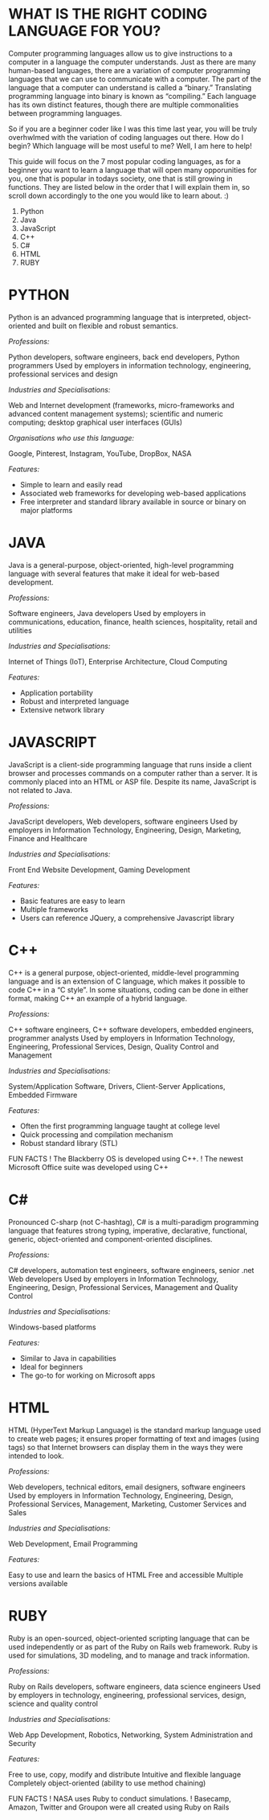 # WHAT IS THE RIGHT CODING LANGUAGE FOR YOU?

Computer programming languages allow us to give instructions to a computer in a language the computer understands. Just as there are many human-based languages, there are a variation of computer programming languages that we can use to communicate with a computer. The part of the language that a computer can understand is called a “binary.” Translating programming language into binary is known as “compiling.” Each language has its own distinct features, though there are multiple commonalities between programming languages.

So if you are a beginner coder like I was this time last year, you will be truly overhwlmed with the variation of coding languages out there. How do I begin? Which language will be most useful to me? Well, I am here to help! 

This guide will focus on the 7 most popular coding languages, as for a beginner you want to learn a language that will open many opporunities for you, one that is popular in todays society, one that is still growing in functions. They are listed below in the order that I will explain them in, so scroll down accordingly to the one you would like to learn about. :)

  1. Python
  2. Java
  3. JavaScript
  4. C++
  5. C#
  6. HTML
  7. RUBY

# PYTHON

Python is an advanced programming language that is interpreted, object-oriented and built on flexible and robust semantics.

_Professions:_

Python developers, software engineers, back end developers, Python programmers
Used by employers in information technology, engineering, professional services and design

_Industries and Specialisations:_

Web and Internet development (frameworks, micro-frameworks and advanced content management systems); scientific and numeric computing; desktop graphical user interfaces (GUIs)

_Organisations who use this language:_

Google, Pinterest, Instagram, YouTube, DropBox, NASA

_Features:_
* Simple to learn and easily read
* Associated web frameworks for developing web-based applications
* Free interpreter and standard library available in source or binary on major platforms

# JAVA

Java is a general-purpose, object-oriented, high-level programming language with several features that make it ideal for web-based development.

_Professions:_

Software engineers, Java developers
Used by employers in communications, education, finance, health sciences, hospitality, retail and utilities

_Industries and Specialisations:_

Internet of Things (IoT), Enterprise Architecture, Cloud Computing

_Features:_

* Application portability
* Robust and interpreted language
* Extensive network library

# JAVASCRIPT

JavaScript is a client-side programming language that runs inside a client browser and processes commands on a computer rather than a server. It is commonly placed into an HTML or ASP file. Despite its name, JavaScript is not related to Java.

_Professions:_

JavaScript developers, Web developers, software engineers
Used by employers in Information Technology, Engineering, Design, Marketing, Finance and Healthcare
 
_Industries and Specialisations:_

Front End Website Development, Gaming Development

_Features:_

* Basic features are easy to learn
* Multiple frameworks
* Users can reference JQuery, a comprehensive Javascript library

# C++

C++ is a general purpose, object-oriented, middle-level programming language and is an extension of C language, which makes it possible to code C++ in a “C style”. In some situations, coding can be done in either format, making C++ an example of a hybrid language.

_Professions:_

C++ software engineers, C++ software developers, embedded engineers, programmer analysts
Used by employers in Information Technology, Engineering, Professional Services, Design, Quality Control and Management

_Industries and Specialisations:_

System/Application Software, Drivers, Client-Server Applications, Embedded Firmware

_Features:_

* Often the first programming language taught at college level
* Quick processing and compilation mechanism
* Robust standard library (STL)

FUN FACTS
! The Blackberry OS is developed using C++.
! The newest Microsoft Office suite was developed using C++

# C#

Pronounced C-sharp (not C-hashtag), C# is a multi-paradigm programming language that features strong typing, imperative, declarative, functional, generic, object-oriented and component-oriented disciplines.

_Professions:_

C# developers, automation test engineers, software engineers, senior .net Web developers
Used by employers in Information Technology, Engineering, Design, Professional Services, Management and Quality Control

_Industries and Specialisations:_

Windows-based platforms

_Features:_

* Similar to Java in capabilities
* Ideal for beginners
* The go-to for working on Microsoft apps

# HTML

HTML (HyperText Markup Language) is the standard markup language used to create web pages; it ensures proper formatting of text and images (using tags) so that Internet browsers can display them in the ways they were intended to look.

_Professions:_

Web developers, technical editors, email designers, software engineers
Used by employers in Information Technology, Engineering, Design, Professional Services, Management, Marketing, Customer Services and Sales

_Industries and Specialisations:_

Web Development, Email Programming

_Features:_

Easy to use and learn the basics of HTML
Free and accessible
Multiple versions available

# RUBY

Ruby is an open-sourced, object-oriented scripting language that can be used independently or as part of the Ruby on Rails web framework.
Ruby is used for simulations, 3D modeling, and to manage and track information.

_Professions:_ 

Ruby on Rails developers, software engineers, data science engineers
Used by employers in technology, engineering, professional services, design, science and quality control

_Industries and Specialisations:_

Web App Development, Robotics, Networking, System Administration and Security

_Features:_

Free to use, copy, modify and distribute
Intuitive and flexible language
Completely object-oriented (ability to use method chaining)

FUN FACTS
! NASA uses Ruby to conduct simulations.
! Basecamp, Amazon, Twitter and Groupon were all created using Ruby on Rails









